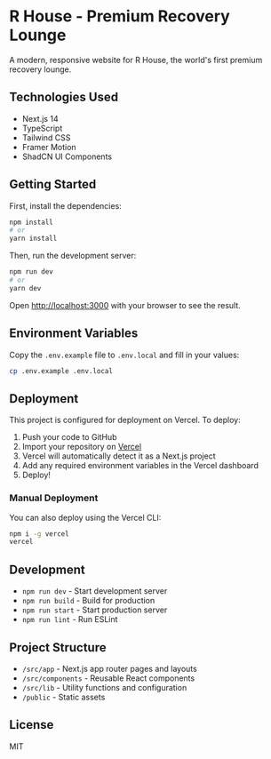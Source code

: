 # R House - Premium Recovery Lounge

A modern, responsive website for R House, the world's first premium recovery lounge.

## Technologies Used

- Next.js 14
- TypeScript
- Tailwind CSS
- Framer Motion
- ShadCN UI Components

## Getting Started

First, install the dependencies:

```bash
npm install
# or
yarn install
```

Then, run the development server:

```bash
npm run dev
# or
yarn dev
```

Open [http://localhost:3000](http://localhost:3000) with your browser to see the result.

## Environment Variables

Copy the `.env.example` file to `.env.local` and fill in your values:

```bash
cp .env.example .env.local
```

## Deployment

This project is configured for deployment on Vercel. To deploy:

1. Push your code to GitHub
2. Import your repository on [Vercel](https://vercel.com)
3. Vercel will automatically detect it as a Next.js project
4. Add any required environment variables in the Vercel dashboard
5. Deploy!

### Manual Deployment

You can also deploy using the Vercel CLI:

```bash
npm i -g vercel
vercel
```

## Development

- `npm run dev` - Start development server
- `npm run build` - Build for production
- `npm run start` - Start production server
- `npm run lint` - Run ESLint

## Project Structure

- `/src/app` - Next.js app router pages and layouts
- `/src/components` - Reusable React components
- `/src/lib` - Utility functions and configuration
- `/public` - Static assets

## License

MIT
